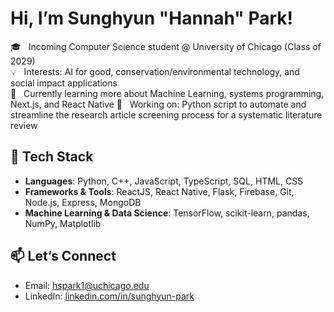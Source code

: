 # Hi, I’m Sunghyun "Hannah" Park!

🎓 &nbsp; Incoming Computer Science student @ University of Chicago (Class of 2029)  
💡 &nbsp; Interests: AI for good, conservation/environmental technology, and social impact applications  
🌱 &nbsp; Currently learning more about Machine Learning, systems programming, Next.js, and React Native
🚀 &nbsp; Working on: Python script to automate and streamline the research article screening process for a systematic literature review

## 🔧 Tech Stack
- **Languages**: Python, C++, JavaScript, TypeScript, SQL, HTML, CSS
- **Frameworks & Tools**: ReactJS, React Native, Flask, Firebase, Git, Node.js, Express, MongoDB
- **Machine Learning & Data Science**: TensorFlow, scikit-learn, pandas, NumPy, Matplotlib 

## 📫 Let’s Connect
- Email: hspark1@uchicago.edu 
- LinkedIn: [linkedin.com/in/sunghyun-park](#)  
<!-- - Personal Website/Portfolio: [LINK](#)   -->

<!--
**hannahpark2005/hannahpark2005** is a ✨ _special_ ✨ repository because its `README.md` (this file) appears on your GitHub profile.

Here are some ideas to get you started:

- 🔭 I’m currently working on ...
- 🌱 I’m currently learning ...
- 👯 I’m looking to collaborate on ...
- 🤔 I’m looking for help with ...
- 💬 Ask me about ...
- 📫 How to reach me: ...
- 😄 Pronouns: ...
- ⚡ Fun fact: ...
-->
